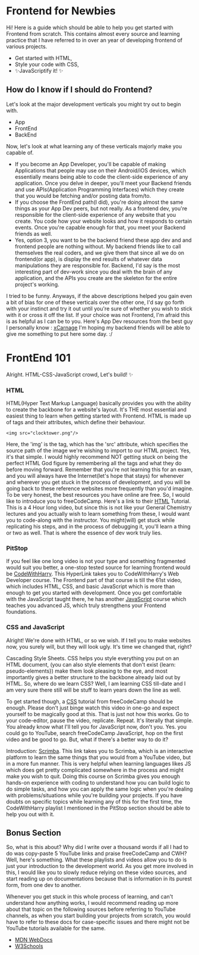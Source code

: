 # Frontend for Newbies
Hi!
Here is a guide which should be able to help you get started with Frontend from scratch.
This contains almost every source and learning practice that I have referred to in over an year of developing frontend of various projects.

- Get started with HTML,
- Style your code with CSS,
- ✨JavaScriptify it! ✨

## How do I know if I should do Frontend?
Let's look at the major development verticals you might try out to begin with.
- App 
- FrontEnd
- BackEnd

Now, let's look at what learning any of these verticals majorly make you capable of.
- If you become an App Developer, you'll be capable of making Applications that people may use on their Android/iOS devices, which essentially means being able to code the client-side experience of any application. Once you delve in deeper, you'll meet your Backend friends and use APIs(Application Programming Interfaces) which they create that you would be fetching and/or posting data from/to.
- If you choose the FrontEnd path(I did), you're doing almost the same things as your App Dev peers, but not really. As a frontend dev, you're responsible for the client-side experience of any website that you create. You code how your website looks and how it responds to certain events. Once you're capable enough for that, you meet your Backend friends as well.
- Yes, option 3, you want to be the backend friend these app dev and and frontend people are nothing without. My backend friends like to call themselves the real coders, and we give them that since all we do on frontend(or app), is display the end results of whatever data manipulations they are responsible for. Backend, I'd say is the most interesting part of dev-work since you deal with the brain of any application, and the APIs you create are the skeleton for the entire project's working.

I tried to be funny. Anyways, if the above descriptions helped you gain even a bit of bias for one of these verticals over the other one, I'd say go forth with your instinct and try it out until you're sure of whether you wish to stick with it or cross it off the list. 
If your choice was not Frontend, I'm afraid this is as helpful as I can be to you.
Here's App Dev resources from the best guy I personally know : [xCarnage]
I'm hoping my backend friends will be able to give me something to put here some day. :/

# FrontEnd 101

Alright.
HTML-CSS-JavaScript crowd, Let's build! ✨

### HTML
HTML(Hyper Text Markup Language) basically provides you with the ability to create the backbone  for a website's layout. It's THE most essential and easiest thing to learn when getting started with Frontend. HTML is made up of tags and their attributes, which define their behaviour.
```
<img src="clocktower.png"/>
```
Here, the 'img' is the tag, which has the 'src' attribute, which specifies the source path of the image we're wishing to import to our HTML project.
Yes, it's that simple.
I would highly recommend NOT getting stuck on being the perfect HTML God figure by remembering all the tags and what they do before moving forward. 
Remember that you're not learning this for an exam, and you will always have the Internet(let's hope that stays) for whenever and wherever you get stuck in the process of development, and you will be going back to these reference websites more frequently than you'd imagine. 
To be very honest, the best resources you have online are free.
So, I would like to introduce you to freeCodeCamp. 
Here's a link to their [HTML] Tutorial.
This is a 4 Hour long video, but since this is not like your General Chemistry lectures and you actually wish to learn something from these, I would want you to code-along with the instructor.
You might(will) get stuck while replicating his steps, and in the process of debugging it, you'll learn a thing or two as well. That is where the essence of dev work truly lies.

### PitStop
If you feel like one long video is not your type and something fragmented would suit you better, a one-stop tested source for learning frontend would be [CodeWithHarry]. This HyperLink takes you to CodeWithHarry's Web Developer course. The Frontend part of that course is till the 61st video, which includes HTML, CSS, and basic JavaScript which is more than enough to get you started with development. Once you get comfortable with the JavaScript taught there, he has another [JavaScript] course which teaches you advanced JS, which truly strengthens your Frontend foundations.

### CSS and JavaScript
Alright! We're done with HTML, or so we wish.
If I tell you to make websites now, you surely will, but they will look ugly.
It's time we changed that, right?

Cascading Style Sheets. CSS helps you style everything you put on an HTML document, (you can also style elements that don't exist {learn: pseudo-elements}) make them look pleasing to the eye, and most importantly gives a better structure to the backbone already laid out by HTML.
So, where do we learn CSS? Well, I am learning CSS till-date and I am very sure there still will be stuff to learn years down the line as well. 

To get started though, a [CSS] tutorial from freeCodeCamp should be enough. Please don't just binge watch this video in one-go and expect yourself to be magically good at this. That is just not how this works. 
Go to your code-editor, pause the video, replicate. Repeat. 
It's literally that simple. You already know what I'll tell you for JavaScript now, don't you.
Yes. you could go to YouTube, search freeCodeCamp JavaScript, hop on the first video and be good to go. But, what if there's a better way to do it?

Introduction: [Scrimba]. This link takes you to Scrimba, which is an interactive platform to learn the same things that you would from a YouTube video, but in a more fun manner. This is very helpful when learning languages likes JS which does get pretty complicated somewhere in the process and might make you wish to quit. Doing this course on Scrimba gives you enough hands-on experience with coding to understand how you can build logic to do simple tasks, and how you can apply the same logic when you're dealing with problems/situations while you're building your projects.
If you have doubts on specific topics while learning any of this for the first time, the CodeWithHarry playlist I mentioned in the PitStop section should be able to help you out with it.

## Bonus Section

So, what is this about? 
Why did I write over a thousand words if all I had to do was copy-paste 5 YouTube links and praise freeCodeCamp and CWH?
Well, here's something. What these playlists and videos allow you to do is just your introduction to the development world. As you get more involved in this, I would like you to slowly reduce relying on these video sources, and start reading up on documentations because that is information in its purest form, from one dev to another.

Whenever you get stuck in this whole process of learning, and can't understand how anything works, I would recommend reading up more about that topic on the following sources before referring to YouTube channels, as when you start building your projects from scratch, you would have to refer to these docs for case-specific issues and there might not be YouTube tutorials available for the same. 
- [MDN WebDocs]
- [W3Schools]


[//]: # ()
   [xCarnage]: <https://xcarnage.notion.site/xcarnage/App-Dev-Resources-9c34d2a16fdc4cbeae10bad0ab4aa995>
   [HTML]: <https://www.youtube.com/watch?v=kUMe1FH4CHE>
   [CodeWithHarry]: <https://www.youtube.com/playlist?list=PLu0W_9lII9agiCUZYRsvtGTXdxkzPyItg>
   [JavaScript]: <https://www.youtube.com/playlist?list=PLu0W_9lII9ahR1blWXxgSlL4y9iQBnLpR>
   [CSS]: <https://www.youtube.com/watch?v=OXGznpKZ_sA>
   [Scrimba]: <https://scrimba.com/learn/learnjavascript>
   [MDN WebDocs]: <https://developer.mozilla.org/en-US/>
   [W3Schools]: <https://www.w3schools.com/>